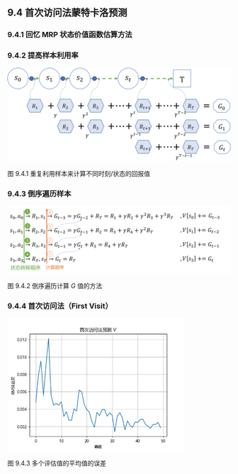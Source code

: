 ## 9.4 首次访问法蒙特卡洛预测

### 9.4.1 回忆 MRP 状态价值函数估算方法

### 9.4.2 提高样本利用率

<img src='./img/MC-1.png' width=600>

图 9.4.1 重复利用样本来计算不同时刻/状态的回报值

### 9.4.3 倒序遍历样本

<img src="./img/MC-2.png" width=750>

图 9.4.2 倒序遍历计算 $G$ 值的方法


### 9.4.4 首次访问法（First Visit）


<img src="./img/MC-4-FirstVisit-V-error.png" width=400>

图 9.4.3 多个评估值的平均值的误差
